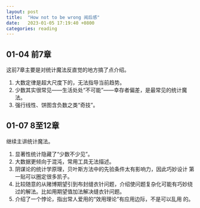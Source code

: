 ```yaml
---
layout: post
title:  "How not to be wrong 阅后感"
date:   2023-01-05 17:19:40 +0800
categories: reading
---
```


## 01-04 前7章

这前7章主要是对统计魔法反直觉的地方搞了点介绍。

1. 大数定律是超大尺度下的，无法指导当前趋势。
2. 少数其实很常见——生活处处“不可能”——幸存者偏差，是最常见的统计魔法。
3. 强行线性、饼图含负数之类“奇技”。


## 01-07 8至12章

继续主讲统计魔法。

1. 显著性统计隐藏了“少数不少见”。
2. 大数据更倾向于混沌，常用工具无法描述。
3. 阴谋论的统计学原理，贝叶斯方法中的先验条件太有影响力，因此巧妙设计
   第一贴可以圈定很多凯子。
4. 比较随意的从赌博期望引到布封缝衣针问题，介绍使问题复杂化可能有巧妙绕
   过的解法。比如用期望值加法解决缝衣针问题。
5. 介绍了一个悖论，指出常人爱用的“效用理论”有应用边际，不是可以乱用
   的。
